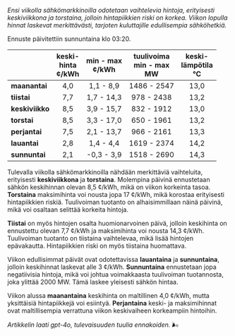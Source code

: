 *Ensi viikolla sähkömarkkinoilla odotetaan vaihtelevia hintoja, erityisesti keskiviikkona ja torstaina, jolloin hintapiikkien riski on korkea. Viikon lopulla hinnat laskevat merkittävästi, tarjoten kuluttajille edullisempia sähköhetkiä.*

Ennuste päivitettiin sunnuntaina klo 03:20.

|             | keski-<br>hinta<br>¢/kWh | min - max<br>¢/kWh | tuulivoima<br>min - max<br>MW | keski-<br>lämpötila<br>°C |
|:-------------|:----------------:|:----------------:|:-------------:|:-------------:|
| **maanantai** | 4,0              | 1,1 - 8,9        | 1486 - 2547   | 13,0          |
| **tiistai**   | 7,7              | 1,7 - 14,3       | 978 - 2438    | 13,2          |
| **keskiviikko**| 8,5              | 3,9 - 15,7       | 832 - 1912    | 13,0          |
| **torstai**   | 8,5              | 3,3 - 17,0       | 650 - 1961    | 13,2          |
| **perjantai** | 7,5              | 2,1 - 13,7       | 966 - 2161    | 13,3          |
| **lauantai**  | 2,8              | 1,4 - 4,4        | 1619 - 2374   | 14,2          |
| **sunnuntai** | 2,1              | -0,3 - 3,9       | 1518 - 2690   | 14,3          |

Tulevalla viikolla sähkömarkkinoilla nähdään merkittäviä vaihteluita, erityisesti **keskiviikkona** ja **torstaina**. Molempina päivinä ennustetaan sähkön keskihinnan olevan 8,5 ¢/kWh, mikä on viikon korkeinta tasoa. **Torstaina** maksimihinta voi nousta jopa 17 ¢/kWh, mikä korostaa erityisesti hintapiikkien riskiä. Tuulivoiman tuotanto on alhaisimmillaan näinä päivinä, mikä voi osaltaan selittää korkeita hintoja.

**Tiistai** on myös hintojen osalta huomionarvoinen päivä, jolloin keskihinta on ennustettu olevan 7,7 ¢/kWh ja maksimihinta voi nousta 14,3 ¢/kWh. Tuulivoiman tuotanto on tiistaina vaihtelevaa, mikä lisää hintojen epävakautta. Hintapiikkien riski on myös tiistaina huomattava.

Viikon edullisimmat päivät ovat odotettavissa **lauantaina** ja **sunnuntaina**, jolloin keskihinnat laskevat alle 3 ¢/kWh. **Sunnuntaina** ennustetaan jopa negatiivisia hintoja, mikä voi johtua voimakkaasta tuulivoiman tuotannosta, joka ylittää 2000 MW. Tämä laskee yleisesti sähkön hintaa.

Viikon alussa **maanantaina** keskihinta on maltillinen 4,0 ¢/kWh, mutta yksittäisiä hintapiikkejä voi esiintyä. **Perjantaina** keski- ja maksimihinnat ovat maltillisempia verrattuna viikon keskivaiheen korkeampiin hintoihin.

*Artikkelin laati gpt-4o, tulevaisuuden tuulia ennakoiden.* 🌬️
